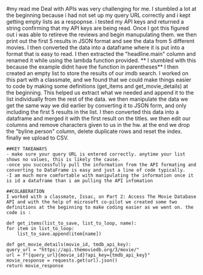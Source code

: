 #my read me
    Deal with APIs was very challenging for me. I stumbled a lot at the beginning because i had not set up my query URL correctly and i kept getting empty lists as a respopnse. i tested my API keys and returned a string confirming that my API keys are being read. Once I got this figured out i was able to retireve the reviews and begin manupulating them. 
    we then print out the first 5 results in JSON format and see the data from 5 different movies. I then converted the data into a dataframe where it is put into a format that is easy to read. I then extracted the "headline.main" column and renamed it while using the lambda function provided. 
    ** I stumbled with this because the example didnt have the function in parentheses**
    I then created an empty list to store the results of our imdb search. I worked on this part with a classmate, and we found that we could make things easier to code by making some definitions (get_items and get_movie_details) at the beginning. This helped us extract what we needed and append it to the list individually from the rest of the data. we then manipulate the data we get the same way we did earlier by converting it to JSON form, and only including the first 5 results in the list.
    I then converted this data into a dataframe and merged it with the first result on the titles.
    we then edit our columns and remove characters given to us in the hw. at the end we drop the "byline.person" column, delete duplicate rows and reset the index. finally we upload to CSV.

    ##KEY TAKEAWAYS
    - make sure your query URL is entered correctly. anytime your list shows no values, this is likely the cause.
    -once you successfully pull the information from the API formating and converting to DataFrame is easy and just a line of code typically.
    -I am much more comfortable with manipulating the information once it is id a dataframe than i am pulling the API infomation

    ##COLABERATION 
    I worked with a classmate, Issac, on Part 2: Access The Movie Database API and with the help of microsoft co-pilot we created some two definitions at the beginning to make coding easier as we went on. the code is :
    
    def get_items(list_to_save, list_to_loop, name):
    for item in list_to_loop:
        list_to_save.append(item[name])

    def get_movie_details(movie_id, tmdb_api_key):
    query_url = "https://api.themoviedb.org/3/movie/"
    url = f"{query_url}{movie_id}?api_key={tmdb_api_key}"
    movie_response = requests.get(url).json()
    return movie_response